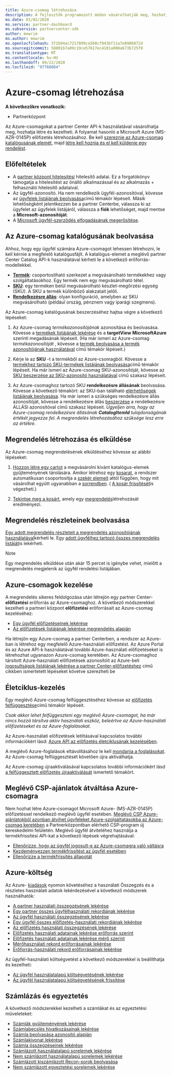 ```yaml
---
title: Azure-csomag létrehozása
description: A fejlesztők programozott módon vásárolhatják meg, hozhatják létre és kezelhetik az Azure-terveket a partner Center API-k használatával.
ms.date: 01/02/2020
ms.service: partner-dashboard
ms.subservice: partnercenter-sdk
author: mowrim
ms.author: mowrim
ms.openlocfilehash: 372b94ac7217899ca560cf943bf11a7e8906872d
ms.sourcegitcommit: 58801b7a09c19ce57617ec4181a008a673b725f0
ms.translationtype: MT
ms.contentlocale: hu-HU
ms.lasthandoff: 09/22/2020
ms.locfileid: "97768084"
---
```

# <a name="create-an-azure-plan"></a>Azure-csomag létrehozása

**A következőkre vonatkozik:**

* Partnerközpont

Az Azure-csomagokat a partner Center API-k használatával vásárolhatja meg, hozhatja létre és kezelheti. A folyamat hasonló a Microsoft Azure (MS-AZR-0145P) előfizetés létrehozásához. Be kell [szereznie az Azure-csomag katalógusának elemét](#get-the-catalog-item-for-azure-plan), majd [létre kell hoznia és el kell küldenie egy rendelést](#create-and-submit-an-order).

## <a name="prerequisites"></a>Előfeltételek

* A [partner központ hitelesítési](partner-center-authentication.md) hitelesítő adatai. Ez a forgatókönyv támogatja a hitelesítést az önálló alkalmazással és az alkalmazás + felhasználó hitelesítő adataival.
* Az ügyfél-azonosító. Ha nem rendelkezik ügyfél-azonosítóval, kövesse az [ügyfelek listájának beolvasása](get-a-list-of-customers.md)című témakör lépéseit. Másik lehetőségként jelentkezzen be a partner Centerbe, válassza ki az ügyfelet az ügyfelek listájáról, válassza a **fiók** lehetőséget, majd mentse a **Microsoft-azonosítóját**.
* A [Microsoft ügyfél-szerződés elfogadásának megerősítése](/partner-center/confirm-customer-agreement).

## <a name="get-the-catalog-item-for-azure-plan"></a>Az Azure-csomag katalógusának beolvasása

Ahhoz, hogy egy ügyfél számára Azure-csomagot lehessen létrehozni, le kell kérnie a megfelelő katalógusfájlt. A katalógus-elemet a meglévő partner Center Catalog API-k használatával kérheti le a következő erőforrás-modellekkel.

* **[Termék](product-resources.md#product)**: csoportosítható szerkezet a megvásárolható termékekhez vagy szolgáltatásokhoz. Egy termék nem egy megvásárolható tétel.
* **[SKU](product-resources.md#sku)**: egy terméken belül megvásárolható készlet-megőrzési egység (SKU). A SKU a termék különböző alakzatait jelöli.
* **[Rendelkezésre állás](product-resources.md#availability)**: olyan konfiguráció, amelyben az SKU megvásárolható (például ország, pénznem vagy iparági szegmens).

Az Azure-csomag katalógusának beszerzéséhez hajtsa végre a következő lépéseket:

1. Az Azure-csomag *termékazonosítójának* azonosítása és beolvasása. Kövesse a [termékek listájának lekérése](get-a-list-of-products.md) és a **targetView** **MicrosoftAzure** szerinti megadásának lépéseit. (Ha már ismeri az Azure-csomag *termékazonosítóját* , kövesse a [termék beolvasása a termék azonosítójának használatával](get-a-product-by-id.md) című témakör lépéseit.)

2. Kérje le az **SKU** -t a termékből az Azure-csomagból. Kövesse a [termékhez tartozó SKU-termékek listájának beolvasása](get-a-list-of-skus-for-a-product.md)című témakör lépéseit. Ha már ismeri az Azure-csomag SKU-azonosítóját, kövesse az [SKU beszerzése az SKU-azonosító használatával](get-a-sku-by-id.md) című szakasz lépéseit.

3. Az Azure-csomaghoz tartozó SKU **rendelkezésre állásának** beolvasása. Kövesse a következő témakört: az SKU-ban található [elérhetőségek listájának beolvasása](get-a-list-of-availabilities-for-a-sku.md). Ha már ismeri a szükséges rendelkezésre állás azonosítóját, kövesse a rendelkezésre állás [beszerzése](get-an-availability-by-id.md) a rendelkezésre ÁLLÁSi azonosítóval című szakasz lépéseit. *Ügyeljen arra, hogy az Azure-csomag rendelkezésre állásának **CatalogItemId** tulajdonságának értékét jegyezze fel. A megrendelés létrehozásához szüksége lesz erre az értékre.*

## <a name="create-and-submit-an-order"></a>Megrendelés létrehozása és elküldése

Az Azure-csomag megrendelésének elküldéséhez kövesse az alábbi lépéseket:

1. [Hozzon létre egy cartot](create-a-cart.md) a megvásárolni kívánt katalógus-elemek gyűjteményének tárolására. Amikor létrehoz egy [kosarat](cart-resources.md#cart), a rendszer automatikusan csoportosítja a [szekér elemeit](cart-resources.md#cartlineitem) attól függően, hogy mit vásárolhat együtt ugyanabban a [sorrendben](order-resources.md#order). ( [A kosár frissítését](update-a-cart.md)is végezheti.)

2. [Tekintse meg a kosárt](checkout-a-cart.md), amely egy [megrendelés](order-resources.md#order)létrehozását eredményezi.

## <a name="get-order-details"></a>Megrendelés részleteinek beolvasása

[Egy adott megrendelés részleteit a megrendelés azonosítójának használatával](get-an-order-by-id.md)kérheti le. Egy [adott ügyfélhez tartozó összes megrendelés listáját](get-all-of-a-customer-s-orders.md)is lekérheti.

>[!NOTE]
>Egy megrendelés elküldése után akár 15 percet is igénybe vehet, mielőtt a megrendelés megjelenik az ügyfél rendelési listájában.

## <a name="manage-azure-plans"></a>Azure-csomagok kezelése

A megrendelés sikeres feldolgozása után létrejön egy partner Center- **előfizetési** erőforrás az Azure-csomaghoz. A következő módszerekkel kezelheti a partneri központ **előfizetési** erőforrásait az Azure-csomag kezeléséhez:

* [Egy ügyfél előfizetéseinek lekérése](get-all-of-a-customer-s-subscriptions.md)
* [Az előfizetések listájának lekérése megrendelés alapján](get-a-list-of-subscriptions-by-order.md)

Ha létrejön egy Azure-csomag a partner Centerben, a rendszer az Azure-ban is létrehoz egy megfelelő Azure-használati előfizetést. Az Azure Portal és az Azure API-k használatával további Azure-használati előfizetéseket is létrehozhat ugyanazon Azure-csomag keretében. Az Azure-csomaghoz társított Azure-használati előfizetések azonosítóit az Azure-beli [jogosultságok listájának lekérése a partner Center-előfizetéshez](get-a-list-of-azure-entitlements-for-subscription.md) című cikkben ismertetett lépéseket követve szerezheti be

## <a name="lifecycle-management"></a>Életciklus-kezelés

Egy meglévő Azure-csomag felfüggesztéséhez kövesse az [előfizetés felfüggesztése](suspend-a-subscription.md)című témakör lépéseit.

*Csak akkor lehet felfüggeszteni egy meglévő Azure-csomagot, ha már nincs hozzá társítva aktív használati eszköz, beleértve az Azure-használati előfizetéseket és az Azure-foglalásokat.*

Az Azure-használati előfizetések letiltásával kapcsolatos további információkért lásd: [Azure API az előfizetés életciklusának kezelésében](/rest/api/resources/subscriptions).

A meglévő Azure-foglalások eltávolításához le kell [mondania a foglalásokat](/partner-center/azure-reservations-manage#cancel-or-exchange-a-reservation).
Az Azure-csomag felfüggesztését követően újra aktiválhatja.

Az Azure-csomag újraaktiválásával kapcsolatos további információkért lásd [a felfüggesztett előfizetés újraaktiválását](reactivate-a-suspended-a-subscription.md) ismertető témakört.

## <a name="transition-existing-csp-offers-to-azure-plan"></a>Meglévő CSP-ajánlatok átváltása Azure-csomagra 

Nem hozhat létre Azure-csomagot Microsoft Azure- (MS-AZR-0145P) előfizetéssel rendelkező meglévő ügyfél esetében. [Meglévő CSP Azure-ajánlatokból azonban átvihet ügyfeleket Azure-szolgáltatásokba az Azure-csomag keretében](/partner-center/azure-plan-transition) a Partnerközpontban elérhető CSP-program új kereskedelmi felületén. Meglévő ügyfél átviteléhez használja a termékfrissítési API-kat a következő lépések végrehajtásával:

* [Ellenőrizze, hogy az ügyfél jogosult-e az Azure-csomagra való váltásra](get-eligibility-for-product-upgrade.md)
* [Kezdeményezzen termékfrissítést az ügyfél esetében](create-product-upgrade-entity.md)
* [Ellenőrizze a termékfrissítés állapotát](get-product-upgrade-status.md)

## <a name="azure-spending"></a>Azure-költség

Az Azure- [kiadások](azure-spending.md) nyomon követéséhez a használati Összegzés és a részletes használati adatok lekérdezésével a következő módszerek használhatók:

* [A partner használati összegzésének lekérése](get-a-partner-usage-summary.md)
* [Egy partner összes ügyfélhasználati rekordjának lekérése](get-a-customer-s-usage-records.md)
* [Az ügyfél használati összegzésének lekérése](get-a-customer-usage-summary.md)
* [Egy ügyfél összes előfizetés-használati rekordjának lekérése](get-a-customer-subscription-s-usage-records.md)
* [Az előfizetés használati összegzésének lekérése](get-a-customer-subscription-usage-summary.md)
* [Előfizetés használati adatainak lekérése erőforrás szerint](get-a-customer-subscription-resource-usage-records.md)
* [Előfizetés használati adatainak lekérése mérő szerint](get-a-customer-subscription-meter-usage-records.md)
* [Mérőhasználati rekord erőforrásainak lekérése](meter-usage-resources.md)
* [Erőforrás-használati rekord erőforrásainak lekérése](resource-usage-resources.md)

Az ügyfél-használati költségvetést a következő módszerekkel is beállíthatja és kezelheti:

* [Az ügyfél használatalapú költségvetésének lekérése](get-a-customer-s-usage-spending-budget.md)
* [Az ügyfél használatalapú költségvetésének frissítése](update-a-customer-s-usage-spending-budget.md)

## <a name="invoice-and-reconciliation"></a>Számlázás és egyeztetés

A következő módszerekkel kezelheti a számlákat és az egyeztetési műveleteket:

* [Számlák gyűjteményének lekérése](get-a-collection-of-invoices.md)
* [Számlabecslés hivatkozásainak lekérése](get-invoice-estimate-links.md)
* [Számla beolvasása azonosító alapján](get-invoice-by-id.md)
* [Számlakivonat lekérése](get-invoice-statement.md)
* [Számla összegzéseinek lekérése](get-invoice-summaries.md)
* [Számlázott használatalapú sorelemek lekérése](get-invoice-billed-consumption-lineitems.md)
* [Nem számlázott használatalapú sorelemek lekérése](get-invoice-unbilled-consumption-lineitems.md)
* [Számlázott kiszámlázott Recon-sorok beolvasása](get-invoiceline-items.md)
* [Nem számlázott egyeztetési sorelemek lekérése](get-invoice-unbilled-recon-lineitems.md)
